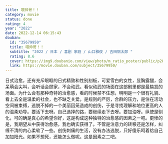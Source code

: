 ```yaml
---
title: 喂帅哥！！
category: movie
status: done
rating: 4
year: "2022"
date: 2022-12-14 06:15:43
douban:
  id: "35679950"
  title: 喂帅哥！！
  subtitle: "2022 / 日本 / 喜剧 家庭 / 山口雅俊 / 吉田钢太郎 "
  rating: 8.6
  cover: https://img9.doubanio.com/view/photo/m_ratio_poster/public/p2842838884.jpg
  link: https://movie.douban.com/subject/35679950/
---
```


日式治愈，还有充斥眼眶的日式精致和性别刻板，可爱雪白的女性，显胸露腿，会呆萌会尖叫，会听话会顾家，不会动武。看似动武的场面在这部剧里都是最尴尬的场面。为什么会有那种奇特的治愈感，看的时候禁不住想，明明是一个很有礼貌、看上去全是温柔的社会，也不缺乏关爱。是规则的严厉，合群的压力，是住在活动空间被束缚，逃脱不掉的一个美丽囚笼造成的创伤，于是寻找理解和地位更高的人的温柔劝导。要活下去呀。自己选择的路，要继续走下去呀。要加油呀。纵使是驯化，可的确是真心的希望你好，这是构成这种独特的治愈感的因素之一吧。更惨的是，我期望从中获得治愈感，我也确实获得了。不管是注意力的转移还是怎样，纠缠不清的内心柔软了一些。创伤刺痛的生活，没有办法逃脱，只好傻乐呵着给自己加加阳光。如果不想死，还能怎么做呢。这是因素之二吧。
